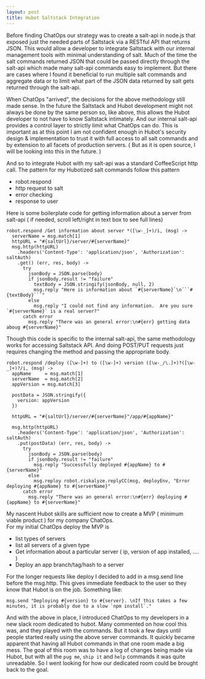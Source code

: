 ```yaml
---
layout: post
title: Hubot Saltstack Integration
---
```


Before finding ChatOps our strategy was to create a salt-api in node.js that exposed just the needed parts of Saltstack via a RESTful API that returns JSON.  This would allow a developer to integrate Saltstack with our internal management tools with minimal understanding of salt. Much of the time the salt commands returned JSON that could be passed directly through the salt-api which made many salt-api commands easy to implement.  But there are cases where I found it beneficial to run multiple salt commands and aggregate data or to limit what part of the JSON data returned by salt gets returned through the salt-api.

When ChatOps "arrived", the decisions for the above methodology still made sense.  In the future the Saltstack and Hubot development might not always be done by the same person so, like above, this allows the Hubot developer to not have to know Saltstack intimately. And our internal salt-api provides a control layer to strictly limit what ChatOps can do.  This is important as at this point I am not confident enough in Hubot's security design & implementation to trust it with full access to all salt commands and by extension to all facets of production servers. ( But as it is open source, I will be looking into this in the future. )

And so to integrate Hubot with my salt-api was a standard CoffeeScript http call.  The pattern for my Hubotized salt commands follow this pattern

* robot.respond
* http request to salt
* error checking
* response to user

Here is some boilerplate code for getting information about a server from salt-api
( if needed, scroll left/right in text box to see full lines)

```
robot.respond /Get information about server *([\w-_]+)/i, (msg) ->
  serverName = msg.match[1]
  httpURL = "#{saltUrl}/server/#{serverName}"
  msg.http(httpURL)
    .headers('Content-Type': 'application/json', 'Authorization': saltAuth)
    .get() (err, res, body) ->
      try
        jsonBody = JSON.parse(body)
        if jsonBody.result != "failure"
          textBody = JSON.stringify(jsonBody, null, 2)
          msg.reply "Here is information about `#{serverName}`\n```#{textBody}```"
        else
          msg.reply "I could not find any information.  Are you sure `#{serverName}` is a real server?"
      catch error
        msg.reply "There was an general error:\n#{err} getting data aboug #{serverName}"
```

Though this code is specific to the internal salt-api, the same methodology works for accessing Saltstack API.  And doing POST/PUT requests just requires changing the method and passing the appropriate body.

```
robot.respond /deploy ([\w-]+) to ([\w-]+) version ([\w-_/\.]+)?([\w-_]+)?/i, (msg) ->
  appName     = msg.match[1]
  serverName  = msg.match[2]
  appVersion = msg.match[3]

  postData = JSON.stringify({
    version: appVersion
  })

  httpURL = "#{saltUrl}/server/#{serverName}"/app/#{appName}"

  msg.http(httpURL)
    .headers('Content-Type': 'application/json', 'Authorization': saltAuth)
    .put(postData) (err, res, body) ->
      try
        jsonBody = JSON.parse(body)
        if jsonBody.result != "failure"
          msg.reply "Successfully deployed #{appName} to #{serverName}"
        else
          msg.reploy robot.riskalyze.replyCC(msg, deployEnv, "Error deploying #{appName} to #{serverName}"
      catch error
        msg.reply "There was an general error:\n#{err} deploying #{appName} to #{serverName}"
```

My nascent Hubot skills are sufficient now to create a MVP ( minimum viable product ) for my company ChatOps.   
For my initial ChatOps deploy the MVP is

* list types of servers
* list all servers of a given type
* Get information about a particular server ( ip, version of app installed, .... )
* Deploy an app branch/tag/hash to a server

For the longer requests like deploy I decided to add in a msg.send line before the msg.http.  This gives immediate feedback to the user so they know that Hubot is on the job.  Something like:

```
msg.send "Deploying #{version} to #{server}. \nIf this takes a few minutes, it is probably due to a slow `npm install`."
```

And with the above in place, I introduced ChatOps to my developers in a new slack room dedicated to hubot.   Many commented on how cool this was, and they played with the commands.  But it took a few days until people started really using the above server commands.   It quickly became apparent that having all Hubot commands in that one room made a big mess.  The goal of this room was to have a log of changes being made via Hubot, but with all the `pug me`, `ship it` and `help` commands it was quite unreadable.  So I went looking for how our dedicated room could be brought back to the goal.
